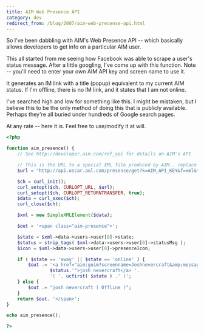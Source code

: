 ```yaml
---
title: AIM Web Presence API
category: dev
redirect_from: /blog/2007/aim-web-precense-api.html
---
```


So I've been dabbling with AIM's Web Presence API -- which basically allows
developers to get info on a particular AIM user.

This all started from me seeing how Facebook was able to scrape a user's
status message. After a little googling, I've come up with this function. Note
-- you'll need to enter your own AIM API key and screen name to use it.

It generates an IM link with a title (popup) equivalent to my current AIM
status. If I'm offline, there is no IM link, and it states that I am not
online.

I've searched high and low for something like this. I might be mistaken, but I
believe this to be the only method of doing this that is publicly available.
Perhaps they're all buried under hundreds of Google search pages.

At any rate -- here it is. Feel free to use/modify it at will.

```php
<?php

function aim_presence() {
	// See http://developer.aim.com/ref_api for details on AIM's API

	// This is the URL to a special XML file produced by AIM.. replace with your AIM API key
	$url = "http://api.oscar.aol.com/presence/get?k=AIM_API_KEY&f=xml&t=joshnevercraft&statusMsg=1";

	$ch = curl_init();
	curl_setopt($ch, CURLOPT_URL, $url);
	curl_setopt($ch, CURLOPT_RETURNTRANSFER, true);
	$data = curl_exec($ch);
	curl_close($ch);

	$xml = new SimpleXMLElement($data);

	$out = '<span class="aim-presence">';

	$state = $xml->data->users->user[0]->state;
	$status = strip_tags( $xml->data->users->user[0]->statusMsg );
	$icon = $xml->data->users->user[0]->presenceIcon;

	if ( $state == 'away' || $state == 'online' ) {
		$out .= '<a href="aim:goim?screenname=Joshnevercraft&amp;message=Follow+the+white+rabbit" title="'.
				$status.'">josh nevercraft</a> '.
				'( '. ucfirst( $state ) .' )';
	} else {
		$out .= "josh nevercraft ( Offline )";
	}
	return $out. '</span>';
}

echo aim_presence();

?>
```
